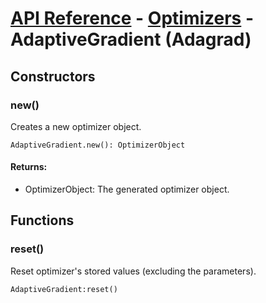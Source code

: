 # [API Reference](../../API.md) - [Optimizers](../Optimizers.md) - AdaptiveGradient (Adagrad)

## Constructors

### new()

Creates a new optimizer object.

```
AdaptiveGradient.new(): OptimizerObject
```
#### Returns:

* OptimizerObject: The generated optimizer object.

## Functions

### reset()

Reset optimizer's stored values (excluding the parameters).

```
AdaptiveGradient:reset()
```
